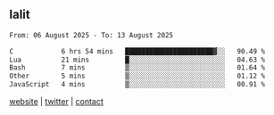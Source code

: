 ## lalit

<!--START_SECTION:waka-->

```txt
From: 06 August 2025 - To: 13 August 2025

C            6 hrs 54 mins   ██████████████████████▓░░   90.49 %
Lua          21 mins         █░░░░░░░░░░░░░░░░░░░░░░░░   04.63 %
Bash         7 mins          ▒░░░░░░░░░░░░░░░░░░░░░░░░   01.64 %
Other        5 mins          ▒░░░░░░░░░░░░░░░░░░░░░░░░   01.12 %
JavaScript   4 mins          ▒░░░░░░░░░░░░░░░░░░░░░░░░   00.91 %
```

<!--END_SECTION:waka-->

[website](https://lalit.sh) | [twitter](https://x.com/@lalitcodes) | [contact](https://lalit.sh/contact)
